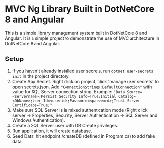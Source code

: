 # MVC Ng Library Built in DotNetCore 8 and Angular

This is a simple library management system built in DotNetCore 8 and Angular. It is a simple project to demonstrate the use of MVC architecture in DotNetCore 8 and Angular.

## Setup
1. If you haven't already installed user secrets, run `dotnet user-secrets init` in the project directory.
1. Create App Secret. Right click on project, click 'manage user secrets' to open secrets.json. Add `"ConnectionStrings:DefaultConnection"` with value for SQL Server connection string. Example: `"Data Source=<servername>;Persist Security Info=True;Initial Catalog=<DbName>;User Id=<userid>;Password=<password>;Trust Server Certificate=True;"`
1. Make sure SQL Server is in mixed authentication mode (Right click server -> Properties, Security, Server Authentication -> SQL Server and Windows Authentication).
1. Create a SQL Server user with DB Create privileges.
1. Run application, it will create database.
1. Seed Data: hit endpoint /createDB (defined in Program.cs) to add fake data.